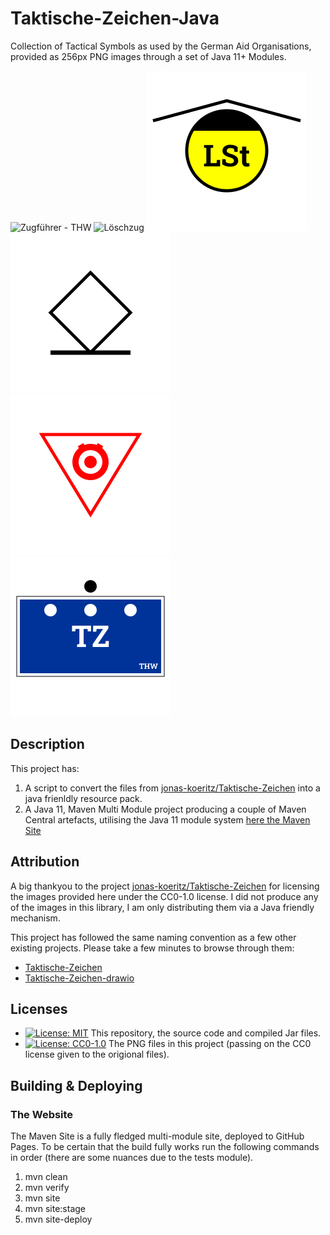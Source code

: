 # Taktische-Zeichen-Java

Collection of Tactical Symbols as used by the German Aid Organisations, provided as 256px PNG images through a set of Java 11+ Modules.

![Zugführer - THW](https://raw.githubusercontent.com/liturner/Taktische-Zeichen-Java/main/de.turnertech.tz/src/main/resources/de/turnertech/tz/personen/thw/Zugführer_TZ.png)
![Löschzug](https://raw.githubusercontent.com/liturner/Taktische-Zeichen-Java/main/de.turnertech.tz/src/main/resources/de/turnertech/tz/einheiten/feuerwehr/Löschzug.png)
![Leitstelle](https://raw.githubusercontent.com/liturner/Taktische-Zeichen-Java/main/de.turnertech.tz/src/main/resources/de/turnertech/tz/einrichtungen/Leitstelle.png)
![Gerettete Person](https://raw.githubusercontent.com/liturner/Taktische-Zeichen-Java/main/de.turnertech.tz/src/main/resources/de/turnertech/tz/personen/Gerettete_Person.png)
![Gefahr durch Explosivstoffe](https://raw.githubusercontent.com/liturner/Taktische-Zeichen-Java/main/de.turnertech.tz/src/main/resources/de/turnertech/tz/gefahren/Gefahr_durch_Explosivstoffe.png)
![Zugtrupp - THW](https://raw.githubusercontent.com/liturner/Taktische-Zeichen-Java/main/de.turnertech.tz/src/main/resources/de/turnertech/tz/einheiten/thw/Zugtrupp.png)

## Description

This project has:

1. A script to convert the files from [jonas-koeritz/Taktische-Zeichen](https://github.com/jonas-koeritz/Taktische-Zeichen) into a java frienldly resource pack.
2. A Java 11, Maven Multi Module project producing a couple of Maven Central artefacts, utilising the Java 11 module system [here the Maven Site](https://liturner.github.io/Taktische-Zeichen-Java/)

## Attribution

A big thankyou to the project [jonas-koeritz/Taktische-Zeichen](https://github.com/jonas-koeritz/Taktische-Zeichen) for licensing the images provided here under the CC0-1.0 license. I did not produce any of the images in this library, I am only distributing them via a Java friendly mechanism.

This project has followed the same naming convention as a few other existing projects. Please take a few minutes to browse through them:

- [Taktische-Zeichen](https://github.com/jonas-koeritz/Taktische-Zeichen)
- [Taktische-Zeichen-drawio](https://github.com/MartinBoehmer/Taktische-Zeichen-drawio)

## Licenses

- [![License: MIT](https://img.shields.io/badge/License-MIT%201.0-lightgrey.svg)](https://raw.githubusercontent.com/liturner/Taktische-Zeichen-Java/main/LICENSE) This repository, the source code and compiled Jar files.
- [![License: CC0-1.0](https://img.shields.io/badge/License-CC0%201.0-lightgrey.svg)](https://creativecommons.org/publicdomain/zero/1.0/) The PNG files in this project (passing on the CC0 license given to the origional files).

## Building & Deploying

### The Website

The Maven Site is a fully fledged multi-module site, deployed to GitHub Pages. To be certain that the build fully works run the following commands in order (there are some nuances due to the tests module).

1. mvn clean
2. mvn verify
3. mvn site
4. mvn site:stage
5. mvn site-deploy

